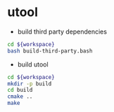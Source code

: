 utool
============


- build third party dependencies

```bash
cd ${workspace}
bash build-third-party.bash
```

- build utool

```bash
cd ${workspace}
mkdir -p build
cd build
cmake ..
make
```



